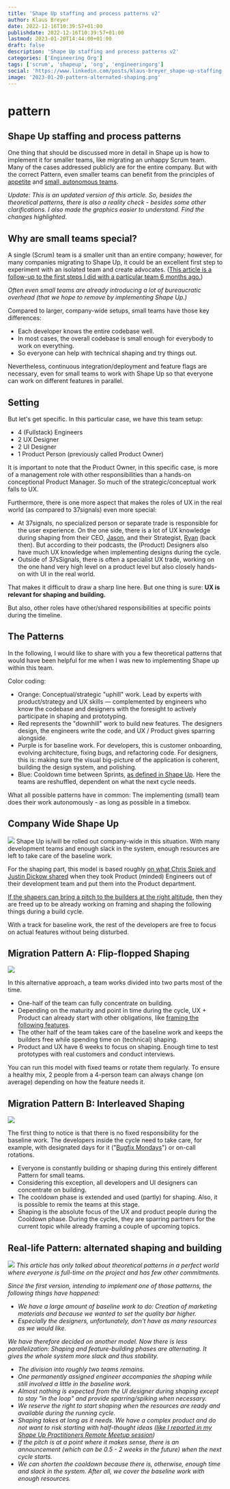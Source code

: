 ```yaml
---
title: 'Shape Up staffing and process patterns v2'
author: Klaus Breyer
date: 2022-12-16T10:39:57+01:00
publishdate: 2022-12-16T10:39:57+01:00
lastmod: 2023-01-20T14:44:00+01:00
draft: false
description: 'Shape Up staffing and process patterns v2'
categories: ['Engineering Org']
tags: ['scrum', 'shapeup', 'org', 'engineeringorg']
social: 'https://www.linkedin.com/posts/klaus-breyer_shape-up-staffing-and-process-patterns-activity-7009455007359979520-8ekP'
image: '2023-01-20-pattern-alternated-shaping.png'
---
```

# pattern

## Shape Up staffing and process patterns

One thing that should be discussed more in detail in Shape up is how to implement it for smaller teams, like migrating an unhappy Scrum team. Many of the cases addressed publicly are for the entire company. But with the correct Pattern, even smaller teams can benefit from the principles of [appetite][1] and [small, autonomous teams][2].

*Update: This is an updated version of this article. So, besides the theoretical patterns, there is also a reality check - besides some other clarifications. I also made the graphics easier to understand. Find the changes highlighted*.

## Why are small teams special?

A single (Scrum) team is a smaller unit than an entire company; however, for many companies migrating to Shape Up, it could be an excellent first step to experiment with an isolated team and create advocates. ([This article is a follow-up to the first steps I did with a particular team 6 months ago.][3])

*Often even small teams are already introducing a lot of bureaucratic overhead (that we hope to remove by implementing Shape Up.)*

Compared to larger, company-wide setups, small teams have those key differences:

- Each developer knows the entire codebase well.
- In most cases, the overall codebase is small enough for everybody to work on everything.
- So everyone can help with technical shaping and try things out.

Nevertheless, continuous integration/deployment and feature flags are necessary, even for small teams to work with Shape Up so that everyone can work on different features in parallel.

## Setting

But let's get specific. In this particular case, we have this team setup:

- 4 (Fullstack) Engineers
- 2 UX Designer
- 2 UI Designer
- 1 Product Person (previously called Product Owner)

It is important to note that the Product Owner, in this specific case, is more of a management role with other responsibilities than a hands-on conceptional Product Manager. So much of the strategic/conceptual work falls to UX.

Furthermore, there is one more aspect that makes the roles of UX in the real world (as compared to 37signals) even more special:

- At 37signals, no specialized person or separate trade is responsible for the user experience. On the one side, there is a lot of UX knowledge during shaping from their CEO, [Jason][4], and their Strategist, [Ryan][5] (back then). But according to their podcasts, the (Product) Designers also have much UX knowledge when implementing designs during the cycle.
- Outside of 37sSignals, there is often a specialist UX trade, working on the one hand very high level on a product level but also closely hands-on with UI in the real world.

That makes it difficult to draw a sharp line here. But one thing is sure: **UX is relevant for shaping and building.**

But also, other roles have other/shared responsibilities at specific points during the timeline.

## The Patterns

In the following, I would like to share with you a few theoretical patterns that would have been helpful for me when I was new to implementing Shape up within this team.

Color coding:

- Orange: Conceptual/strategic "uphill" work. Lead by experts with product/strategy and UX skills — complemented by engineers who know the codebase and designers with the foresight to actively participate in shaping and prototyping.
- Red represents the "downhill" work to build new features. The designers design, the engineers write the code, and UX / Product gives sparring alongside.
- Purple is for baseline work. For developers, this is customer onboarding, evolving architecture, fixing bugs, and refactoring code. For designers, this is: making sure the visual big-picture of the application is coherent, building the design system, and polishing.
- Blue: Cooldown time between Sprints, [as defined in Shape Up][6]. Here the teams are reshuffled, dependent on what the next cycle needs.

What all possible patterns have in common: The implementing (small) team does their work autonomously - as long as possible in a timebox.

## Company Wide Shape Up

![](2023-01-20-pattern-company-wide.svg)
Shape Up is/will be rolled out company-wide in this situation. With many development teams and enough slack in the system, enough resources are left to take care of the baseline work.

For the shaping part, this model is based roughly [on what Chris Spiek and Justin Dickow shared][7] when they took Product (minded) Engineers out of their development team and put them into the Product department.

[If the shapers can bring a pitch to the builders at the right altitude][8], then they are freed up to be already working on framing and shaping the following things during a build cycle.

With a track for baseline work, the rest of the developers are free to focus on actual features without being disturbed.

## Migration Pattern A: Flip-flopped Shaping

![](2023-01-20-pattern-flip-flopped-shaping.svg)

In this alternative approach, a team works divided into two parts most of the time.

- One-half of the team can fully concentrate on building.
- Depending on the maturity and point in time during the cycle, UX + Product can already start with other obligations, like [framing the following features][9].
- The other half of the team takes care of the baseline work and keeps the builders free while spending time on (technical) shaping.
- Product and UX have 6 weeks to focus on shaping. Enough time to test prototypes with real customers and conduct interviews.

You can run this model with fixed teams or rotate them regularly. To ensure a healthy mix, 2 people from a 4-person team can always change (on average) depending on how the feature needs it.

## Migration Pattern B: Interleaved Shaping

![](2023-01-20-pattern-interleaved-shaping.svg)

The first thing to notice is that there is no fixed responsibility for the baseline work. The developers inside the cycle need to take care, for example, with designated days for it ("[Bugfix Mondays][10]") or on-call rotations.

- Everyone is constantly building or shaping during this entirely different Pattern for small teams.
- Considering this exception, all developers and UI designers can concentrate on building.
- The cooldown phase is extended and used (partly) for shaping. Also, it is possible to remix the teams at this stage.
- Shaping is the absolute focus of the UX and product people during the Cooldown phase. During the cycles, they are sparring partners for the current topic while already framing a couple of upcoming topics.

## Real-life Pattern: alternated shaping and building

![](2023-01-20-pattern-alternated-shaping.svg)
*This article has only talked about theoretical patterns in a perfect world where everyone is full-time on the project and has few other commitments.*

*Since the first version, intending to implement one of those patterns, the following things have happened:*

- *We have a large amount of baseline work to do: Creation of marketing materials and because we wanted to set the quality bar higher.*
- *Especially the designers, unfortunately, don't have as many resources as we would like.*

*We have therefore decided on another model. Now there is less parallelization: Shaping and feature-building phases are alternating. It gives the whole system more slack and thus stability.*

- *The division into roughly two teams remains.*
- *One permanently assigned engineer accompanies the shaping while still involved a little in the baseline work.*
- *Almost nothing is expected from the UI designer during shaping except to stay "in the loop" and provide sparring/spiking when necessary.*
- *We reserve the right to start shaping when the resources are ready and available during the running cycle.*
- *Shaping takes at long as it needs. We have a complex product and do not want to risk starting with half-thought ideas ([like I reported in my Shape Up Practitioners Remote Meetup session][11])*
- *If the pitch is at a point where it makes sense, there is an announcement (which can be 0.5 - 2 weeks in the future) when the next cycle starts.*
- *We can shorten the cooldown because there is, otherwise, enough time and slack in the system. After all, we cover the baseline work with enough resources.*

[1]: https://basecamp.com/shapeup/1.2-chapter-03#setting-the-appetite
[2]: https://basecamp.com/shapeup/0.3-chapter-01#making-teams-responsible
[3]: https://v01.io/2022/09/23/shape-up-track-for-scrum-or-how-to-experiment-with-the-process/
[4]: https://world.hey.com/jason
[5]: https://feltpresence.com/
[6]: https://basecamp.com/shapeup/2.2-chapter-08#cool-down
[7]: https://www.youtube.com/watch?v=cZF_zV2iby4
[8]: https://basecamp.com/shapeup/1.5-chapter-06
[9]: https://world.hey.com/rjs/20-framing-2f64ddca
[10]: https://www.youtube.com/watch?v=CtcSwlvIIuo
[11]: https://www.youtube.com/watch?v=XEnrFbR2qso
